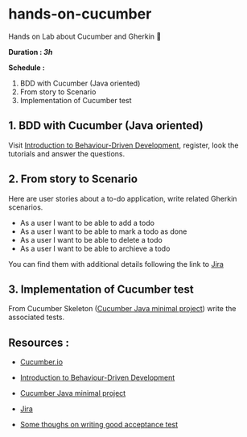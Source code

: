 # hands-on-cucumber
Hands on Lab about Cucumber and Gherkin 🥒

**Duration : _3h_**

**Schedule :**

1. BDD with Cucumber (Java oriented)
2. From story to Scenario
3. Implementation of Cucumber test


## 1. BDD with Cucumber (Java oriented)
Visit [Introduction to Behaviour-Driven Development](https://school.cucumber.io/courses/fundamentals-of-bdd), register, look the tutorials and answer the questions. 

## 2. From story to Scenario
Here are user stories about a to-do application, write related Gherkin scenarios.

* As a user I want to be able to add a todo
* As a user I want to be able to mark a todo as done
* As a user I want to be able to delete a todo
* As a user I want to be able to archieve a todo

You can find them with additional details following the link to [Jira](https://hands-on-cucumber.atlassian.net/secure/RapidBoard.jspa?rapidView=1&projectKey=CUCUMBER&view=planning&selectedIssue=CUCUMBER-4&issueLimit=100&atlOrigin=eyJpIjoiMjQ1YzQzYWQ2M2MyNDdiZTg3ZWE2MjUxYTlmODJmNjIiLCJwIjoiaiJ9)

## 3. Implementation of Cucumber test
From Cucumber Skeleton ([Cucumber Java minimal project](https://github.com/cucumber/cucumber-java-skeleton)) write the associated tests.

## Resources :

* [Cucumber.io](https://cucumber.io/)

* [Introduction to Behaviour-Driven Development](https://school.cucumber.io/courses/fundamentals-of-bdd) 

* [Cucumber Java minimal project](https://github.com/cucumber/cucumber-java-skeleton)

* [Jira](https://hands-on-cucumber.atlassian.net/secure/RapidBoard.jspa?rapidView=1&projectKey=CUCUMBER&view=planning&selectedIssue=CUCUMBER-4&issueLimit=100&atlOrigin=eyJpIjoiMjQ1YzQzYWQ2M2MyNDdiZTg3ZWE2MjUxYTlmODJmNjIiLCJwIjoiaiJ9)

* [Some thoughs on writing good acceptance test](https://thoughtbot.com/blog/describe-the-users-perspective-ddd-acceptance)
